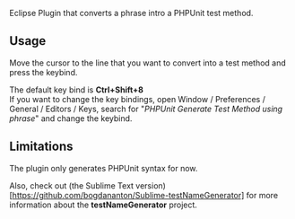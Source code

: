 Eclipse Plugin that converts a phrase intro a PHPUnit test method.<br/>

Usage
----
Move the cursor to the line that you want to convert into a test method and press the keybind.

The default key bind is **Ctrl+Shift+8**<br/>
If you want to change the key bindings, open Window / Preferences / General / Editors / Keys, search for "*PHPUnit Generate Test Method using phrase*" and change the keybind.

Limitations
----
The plugin only generates PHPUnit syntax for now.

Also, check out (the Sublime Text version)[https://github.com/bogdananton/Sublime-testNameGenerator] for more information about the **testNameGenerator** project.
